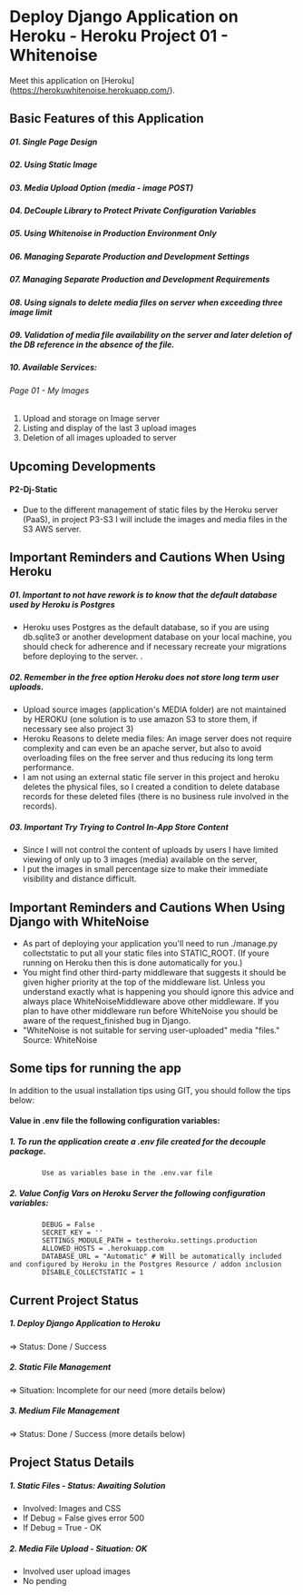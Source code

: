 # Deploy Django Application on Heroku - Heroku Project 01 - Whitenoise

Meet this application on [Heroku] (https://herokuwhitenoise.herokuapp.com/).

## Basic Features of this Application
##### 01. Single Page Design
##### 02. Using Static Image
##### 03. Media Upload Option (media - image POST)
##### 04. DeCouple Library to Protect Private Configuration Variables
##### 05. Using Whitenoise in Production Environment Only
##### 06. Managing Separate Production and Development Settings
##### 07. Managing Separate Production and Development Requirements
##### 08. Using signals to delete media files on server when exceeding three image limit
##### 09. Validation of media file availability on the server and later deletion of the DB reference in the absence of the file.
##### 10. Available Services:
###### Page 01 - My Images
   01. Upload and storage on Image server
   02. Listing and display of the last 3 upload images
   03. Deletion of all images uploaded to server

## Upcoming Developments
#### P2-Dj-Static
* Due to the different management of static files by the Heroku server (PaaS), in project P3-S3 I will include the images and media files in the S3 AWS server.
           
## Important Reminders and Cautions When Using Heroku
##### 01. Important to not have rework is to know that the default database used by Heroku is Postgres
* Heroku uses Postgres as the default database, so if you are using db.sqlite3 or another development database on your local machine, you should check for adherence and if necessary recreate your migrations before deploying to the server. .
##### 02. Remember in the free option Heroku does not store long term user uploads.
* Upload source images (application's MEDIA folder) are not maintained by HEROKU (one solution is to use amazon S3 to store them, if necessary see also project 3)
* Heroku Reasons to delete media files: An image server does not require complexity and can even be an apache server, but also to avoid overloading files on the free server and thus reducing its long term performance.
* I am not using an external static file server in this project and heroku deletes the physical files, so I created a condition to delete database records for these deleted files (there is no business rule involved in the records).
##### 03. Important Try Trying to Control In-App Store Content
* Since I will not control the content of uploads by users I have limited viewing of only up to 3 images (media) available on the server,
* I put the images in small percentage size to make their immediate visibility and distance difficult.

## Important Reminders and Cautions When Using Django with WhiteNoise
* As part of deploying your application you'll need to run ./manage.py collectstatic to put all your static files into STATIC_ROOT. (If youre running on Heroku then this is done automatically for you.)
* You might find other third-party middleware that suggests it should be given higher priority at the top of the middleware list. Unless you understand exactly what is happening you should ignore this advice and always place WhiteNoiseMiddleware above other middleware. If you plan to have other middleware run before WhiteNoise you should be aware of the request_finished bug in Django.
* "WhiteNoise is not suitable for serving user-uploaded" media "files." Source: WhiteNoise

## Some tips for running the app
 In addition to the usual installation tips using GIT, you should follow the tips below:
 
#### Value in .env file the following configuration variables:
 
##### 1. To run the application create a .env file created for the decouple package.
            Use as variables base in the .env.var file
            
##### 2. Value Config Vars on Heroku Server the following configuration variables:
            DEBUG = False
            SECRET_KEY = ''
            SETTINGS_MODULE_PATH = testheroku.settings.production
            ALLOWED_HOSTS = .herokuapp.com
            DATABASE_URL = "Automatic" # Will be automatically included and configured by Heroku in the Postgres Resource / addon inclusion
            DISABLE_COLLECTSTATIC = 1
                          
## Current Project Status
##### 1. Deploy Django Application to Heroku
=> Status: Done / Success
##### 2. Static File Management
=> Situation: Incomplete for our need (more details below)
##### 3. Medium File Management
=> Status: Done / Success (more details below)

## Project Status Details

##### 1. Static Files - Status: Awaiting Solution
* Involved: Images and CSS
* If Debug = False gives error 500
* If Debug = True - OK

##### 2. Media File Upload - Situation: OK
* Involved user upload images
* No pending
